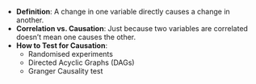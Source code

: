 - **Definition**: A change in one variable directly causes a change in another.
- **Correlation vs. Causation**: Just because two variables are correlated doesn’t mean one causes the other.
- **How to Test for Causation**:
    - Randomised experiments
    - Directed Acyclic Graphs (DAGs)
    - Granger Causality test